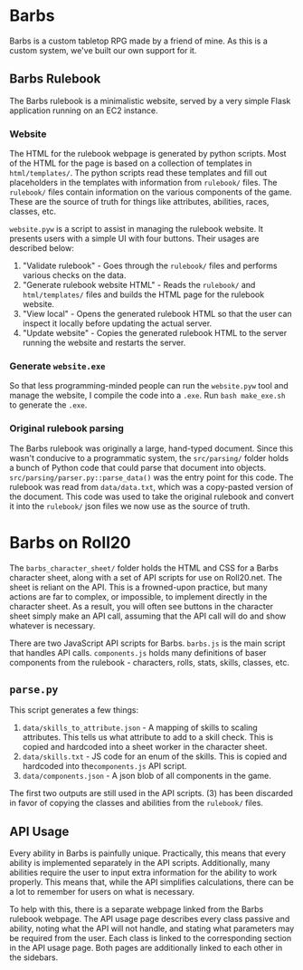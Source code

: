 # Barbs

Barbs is a custom tabletop RPG made by a friend of mine. As this is a custom system, we've built our own support for it.

## Barbs Rulebook

The Barbs rulebook is a minimalistic website, served by a very simple Flask application running on an EC2 instance.

### Website

The HTML for the rulebook webpage is generated by python scripts. Most of the HTML for the page is based on a collection
of templates in `html/templates/`. The python scripts read these templates and fill out placeholders in the templates
with information from `rulebook/` files. The `rulebook/` files contain information on the various components of the
game. These are the source of truth for things like attributes, abilities, races, classes, etc.

`website.pyw` is a script to assist in managing the rulebook website. It presents users with a simple UI with four
buttons. Their usages are described below:

1. "Validate rulebook" - Goes through the `rulebook/` files and performs various checks on the data.
2. "Generate rulebook website HTML" - Reads the `rulebook/` and `html/templates/` files and builds the HTML page for the
   rulebook website.
3. "View local" - Opens the generated rulebook HTML so that the user can inspect it locally before updating the
   actual server.
4. "Update website" - Copies the generated rulebook HTML to the server running the website and restarts the server.

### Generate `website.exe`

So that less programming-minded people can run the `website.pyw` tool and manage the website, I compile the code into
a `.exe`. Run `bash make_exe.sh` to generate the `.exe`.

### Original rulebook parsing

The Barbs rulebook was originally a large, hand-typed document. Since this wasn't conducive to a programmatic system,
the `src/parsing/` folder holds a bunch of Python code that could parse that document into objects.
`src/parsing/parser.py::parse_data()` was the entry point for this code. The rulebook was read from `data/data.txt`,
which was a copy-pasted version of the document. This code was used to take the original rulebook and convert it
into the `rulebook/` json files we now use as the source of truth.

# Barbs on Roll20

The `barbs_character_sheet/` folder holds the HTML and CSS for a Barbs character sheet, along with a set of API scripts
for use on Roll20.net. The sheet is reliant on the API. This is a frowned-upon practice, but many actions are far to
complex, or impossible, to implement directly in the character sheet. As a result, you will often see buttons in the
character sheet simply make an API call, assuming that the API call will do and show whatever is necessary.

There are two JavaScript API scripts for Barbs. `barbs.js` is the main script that handles API calls.
`components.js` holds many definitions of baser components from the rulebook - characters, rolls, stats, skills,
classes, etc.

## `parse.py`

This script generates a few things:

1. `data/skills_to_attribute.json` - A mapping of skills to scaling attributes. This tells us what attribute to add to a
   skill check. This is copied and hardcoded into a sheet worker in the character sheet.
2. `data/skills.txt` - JS code for an enum of the skills. This is copied and hardcoded into the`components.js` API
   script.
3. `data/components.json` - A json blob of all components in the game.

The first two outputs are still used in the API scripts. (3) has been discarded in favor of copying the classes and
abilities from the `rulebook/` files.

## API Usage

Every ability in Barbs is painfully unique. Practically, this means that every ability is implemented separately in the
API scripts. Additionally, many abilities require the user to input extra information for the ability to work properly.
This means that, while the API simplifies calculations, there can be a lot to remember for users on what is necessary.

To help with this, there is a separate webpage linked from the Barbs rulebook webpage. The API usage page describes
every class passive and ability, noting what the API will not handle, and stating what parameters may be required from
the user. Each class is linked to the corresponding section in the API usage page. Both pages are additionally linked
to each other in the sidebars.
